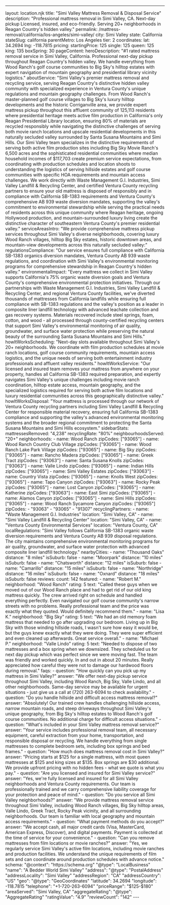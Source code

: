 ---
layout: location.njk
title: "Simi Valley Mattress Removal & Disposal Service"
description: "Professional mattress removal in Simi Valley, CA. Next-day pickup Licensed, insured, and eco-friendly. Serving 20+ neighborhoods in Reagan Country's hidden valley."
permalink: /mattress-removal/california/los-angeles/simi-valley/
city: Simi Valley state: California stateSlug: california parentMetro: Los Angeles tier: 2 coordinates: lat: 34.2694 lng: -118.7815 pricing: startingPrice: 125 single: 125 queen: 125 king: 135 boxSpring: 30 pageContent: heroDescription: "#1 rated mattress removal service in Simi Valley, California. Professional next-day pickup throughout Reagan Country's hidden valley. We handle everything from Wood Ranch's golf course communities to Big Sky's hilltop estates with expert navigation of mountain geography and presidential library vicinity logistics." aboutService: "Simi Valley's premier mattress removal and recycling service, serving Reagan Country's distinctive hidden valley community with specialized experience in Ventura County's unique regulations and mountain geography challenges. From Wood Ranch's master-planned golf course villages to Big Sky's luxury hilltop developments and the historic Corriganville area, we provide expert mattress pickup throughout this affluent community of 125,113 residents where presidential heritage meets active film production in California's only Reagan Presidential Library location, ensuring 80% of materials are recycled responsibly while navigating the distinctive challenges of serving both movie ranch locations and upscale residential developments in this naturally secluded valley surrounded by Santa Susana Mountains and Simi Hills. Our Simi Valley team specializes in the distinctive requirements of serving both active film production sites including Big Sky Movie Ranch's 6,500 acres and the sophisticated residential communities where median household incomes of $117,703 create premium service expectations, from coordinating with production schedules and location shoots to understanding the logistics of serving hillside estates and golf course communities with specific HOA requirements and mountain access challenges. We work directly with Waste Management G.I. Industries, Simi Valley Landfill & Recycling Center, and certified Ventura County recycling partners to ensure your old mattress is disposed of responsibly and in compliance with California SB-1383 requirements and Ventura County's comprehensive AB 939 waste diversion mandates, supporting the valley's commitment to environmental stewardship while serving the practical needs of residents across this unique community where Reagan heritage, ongoing Hollywood production, and mountain-surrounded luxury living create the distinctive character of southeastern Ventura County's premier residential valley." serviceAreasIntro: "We provide comprehensive mattress pickup services throughout Simi Valley's diverse neighborhoods, covering luxury Wood Ranch villages, hilltop Big Sky estates, historic downtown areas, and mountain-view developments across this naturally secluded valley:" regulationsCompliance: "Our service ensures full compliance with California SB-1383 organics diversion mandates, Ventura County AB 939 waste regulations, and coordination with Simi Valley's environmental monitoring programs for comprehensive stewardship in Reagan Country's hidden valley." environmentalImpact: "Every mattress we collect in Simi Valley supports California's 75% organic waste diversion goals and Ventura County's comprehensive environmental protection initiatives. Through our partnerships with Waste Management G.I. Industries, Simi Valley Landfill & Recycling Center, and regional Ventura County facilities, we've diverted thousands of mattresses from California landfills while ensuring full compliance with SB-1383 regulations and the valley's position as a leader in composite liner landfill technology with advanced leachate collection and gas recovery systems. Materials recovered include steel springs, foam, cotton, and wood - all processed through county-certified recycling centers that support Simi Valley's environmental monitoring of air quality, groundwater, and surface water protection while preserving the natural beauty of the surrounding Santa Susana Mountains and Simi Hills." howItWorksScheduling: "Next-day slots available throughout Simi Valley's 20+ neighborhoods. We coordinate with film production schedules at movie ranch locations, golf course community requirements, mountain access logistics, and the unique needs of serving both entertainment industry professionals and affluent valley residents." howItWorksService: "Our licensed and insured team removes your mattress from anywhere on your property, handles all California SB-1383 required preparation, and expertly navigates Simi Valley's unique challenges including movie ranch coordination, hilltop estate access, mountain geography, and the specialized logistics required for serving both active film locations and luxury residential communities across this geographically distinctive valley." howItWorksDisposal: "Your mattress is processed through our network of Ventura County recycling partners including Simi Valley Landfill & Recycling Center for responsible material recovery, ensuring full California SB-1383 compliance and supporting the valley's advanced environmental monitoring systems and the broader regional commitment to protecting the Santa Susana Mountains and Simi Hills ecosystem." sidebarStats: mattressesRemoved: "4,238" recyclingRate: "80%" neighbourhoodsServed: "20+" neighborhoods: - name: Wood Ranch zipCodes: ["93065"] - name: Wood Ranch Country Club Village zipCodes: ["93065"] - name: Wood Ranch Lake Park Village zipCodes: ["93065"] - name: Big Sky zipCodes: ["93065"] - name: Rancho Madera zipCodes: ["93065"] - name: Greek Tract zipCodes: ["93063"] - name: Santa Susana Knolls zipCodes: ["93063"] - name: Valle Lindo zipCodes: ["93065"] - name: Indian Hills zipCodes: ["93065"] - name: Simi Valley Estates zipCodes: ["93063"] - name: Country Vista zipCodes: ["93065"] - name: Knolls West zipCodes: ["93065"] - name: Tapo Canyon zipCodes: ["93063"] - name: Rocky Peak zipCodes: ["93065"] - name: Lost Canyon zipCodes: ["93065"] - name: Katherine zipCodes: ["93063"] - name: East Simi zipCodes: ["93065"] - name: Alamos Canyon zipCodes: ["93065"] - name: Simi Hills zipCodes: ["93065"] - name: Wood Ranch Sycamore Canyon zipCodes: ["93065"] zipCodes: - "93063" - "93065" - "91307" recyclingPartners: - name: "Waste Management G.I. Industries" location: "Simi Valley, CA" - name: "Simi Valley Landfill & Recycling Center" location: "Simi Valley, CA" - name: "Ventura County Environmental Services" location: "Ventura County, CA" localRegulations: "Simi Valley follows California SB-1383 organic waste diversion requirements and Ventura County AB 939 disposal regulations. The city maintains comprehensive environmental monitoring programs for air quality, groundwater, and surface water protection with advanced composite liner landfill technology." nearbyCities: - name: "Thousand Oaks" distance: "8 miles" isSuburb: false - name: "Moorpark" distance: "10 miles" isSuburb: false - name: "Chatsworth" distance: "12 miles" isSuburb: false - name: "Camarillo" distance: "15 miles" isSuburb: false - name: "Northridge" distance: "16 miles" isSuburb: false - name: "Oxnard" distance: "18 miles" isSuburb: false reviews: count: 142 featured: - name: "Robert M." neighborhood: "Wood Ranch" rating: 5 text: "Called these guys when we moved out of our Wood Ranch place and had to get rid of our old king mattress quickly. The crew arrived right on schedule and handled everything perfectly. Even navigated our golf course community's narrow streets with no problems. Really professional team and the price was exactly what they quoted. Would definitely recommend them." - name: "Lisa K." neighborhood: "Big Sky" rating: 5 text: "We had an old memory foam mattress that needed to go after upgrading our bedroom. Living up in Big Sky with those winding hillside roads, I wasn't sure how easy it would be, but the guys knew exactly what they were doing. They were super efficient and even cleaned up afterwards. Great service overall." - name: "Michael P." neighborhood: "Valle Lindo" rating: 5 text: "Needed to dispose of two mattresses and a box spring when we downsized. They scheduled us for next day pickup which was perfect since we were moving fast. The team was friendly and worked quickly. In and out in about 20 minutes. Really appreciated how careful they were not to damage our hardwood floors during removal." faqs: - question: "How quickly can you pick up my mattress in Simi Valley?" answer: "We offer next-day pickup service throughout Simi Valley, including Wood Ranch, Big Sky, Valle Lindo, and all other neighborhoods. Same-day service may be available for urgent situations - just give us a call at (720) 263-6094 to check availability." - question: "Do you handle hillside and difficult access mattress removal?" answer: "Absolutely! Our trained crew handles challenging hillside access, narrow mountain roads, and steep driveways throughout Simi Valley's unique geography, from Big Sky's hilltop estates to Wood Ranch's golf course communities. No additional charge for difficult access situations." - question: "What's included in your Simi Valley mattress removal service?" answer: "Your service includes professional removal team, all necessary equipment, careful extraction from your home, transportation, and responsible disposal or recycling. We handle everything from single mattresses to complete bedroom sets, including box springs and bed frames." - question: "How much does mattress removal cost in Simi Valley?" answer: "Pricing starts at $125 for a single mattress, with most queen mattresses at $125 and king sizes at $135. Box springs are $30 additional. We provide upfront pricing with no hidden fees - what we quote is what you pay." - question: "Are you licensed and insured for Simi Valley service?" answer: "Yes, we're fully licensed and insured for all Simi Valley neighborhoods and Ventura County requirements. Our team is professionally trained and we carry comprehensive liability coverage for your protection and peace of mind." - question: "Do you service all Simi Valley neighborhoods?" answer: "We provide mattress removal service throughout Simi Valley, including Wood Ranch villages, Big Sky hilltop areas, Valle Lindo, Greek Tract, Rocky Peak vicinity, and all surrounding neighborhoods. Our team is familiar with local geography and mountain access requirements." - question: "What payment methods do you accept?" answer: "We accept cash, all major credit cards (Visa, MasterCard, American Express, Discover), and digital payments. Payment is collected at the time of service for your convenience." - question: "Can you remove mattresses from film locations or movie ranches?" answer: "Yes, we regularly service Simi Valley's active film locations, including movie ranches and production facilities. We understand the unique requirements of film sets and can coordinate around production schedules with advance notice." schema: "@context": "https://schema.org" "@type": "LocalBusiness" "name": "A Bedder World Simi Valley" "address": "@type": "PostalAddress" "addressLocality": "Simi Valley" "addressRegion": "CA" "addressCountry": "US" "geo": "@type": "GeoCoordinates" "latitude": 34.2694 "longitude": -118.7815 "telephone": "+1-720-263-6094" "priceRange": "$125-$180" "areaServed": "Simi Valley, CA" "aggregateRating": "@type": "AggregateRating" "ratingValue": "4.9" "reviewCount": "142" ---